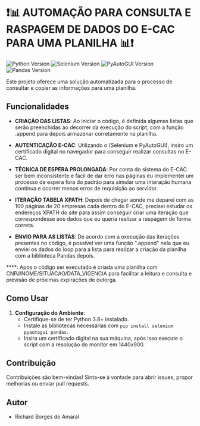 #  ❗📊 AUTOMAÇÃO PARA CONSULTA E RASPAGEM DE DADOS DO E-CAC PARA UMA PLANILHA 📊❗
![Python Version](https://img.shields.io/badge/Python-3.8%2B-brightgreen)
![Selenium Version](https://img.shields.io/badge/Selenium-3.141%2B-brightgreen)
![PyAutoGUI Version](https://img.shields.io/badge/PyAutoGUI-0.9%2B-brightgreen)
![Pandas Version](https://img.shields.io/badge/Pandas-2.1.1%2B-brightgreen)


Este projeto oferece uma solução automatizada para o processo de consultar e copiar as informações para uma planilha.
## Funcionalidades


- **CRIAÇÃO DAS LISTAS**: Ao iniciar o código, é definida algumas listas que serão preenchidas ao decorrer da execução do script, com a função .append para depois armazenar corretamente na planilha.

- **AUTENTICAÇÃO E-CAC**: Utilizando o (Selenium e PyAutoGUI), insiro um certificado digital no navegador para conseguir realizar consultas no E-CAC.

- **TÉCNICA DE ESPERA PROLONGADA**: Por conta do sistema do E-CAC ser bem inconsistente e fácil de dar erro nas páginas eu implementei um processo de espera fora do padrão para simular uma interação humana contínua e ocorrer menos erros de requisição ao servidor.

- **ITERAÇÃO TABELA XPATH**: Depois de chegar aonde me deparei com as 100 páginas de 20 empresas cada dentro do E-CAC, precisei estudar os endereços XPATH do site para assim conseguir criar uma iteração que correspondesse aos dados que eu queria realizar a raspagem de forma correta.

- **ENVIO PARA AS LISTAS**: De acordo com a execução das iterações presentes no código, é possível ver uma função ".append" nela que eu enviei os dados do loop para a lista para realizar a criação da planilha com a biblioteca Pandas depois.

  
 ****: Após o código ser executado é criada uma planilha com CNPJ/NOME/SITUACAO/DATA_VIGENCIA para facilitar a leitura e consulta e previsão de próximas expirações de outorga.

## Como Usar

1. **Configuração do Ambiente**:
   - Certifique-se de ter Python 3.8+ instalado.
   - Instale as bibliotecas necessárias com `pip install selenium pyautogui pandas`.
   - Insira um certificado digital na sua máquina, após isso execute o script com a resolução do monitor em 1440x900.

## Contribuição

Contribuições são bem-vindas! Sinta-se à vontade para abrir issues, propor melhorias ou enviar pull requests.

## Autor

- Richard Borges do Amaral
